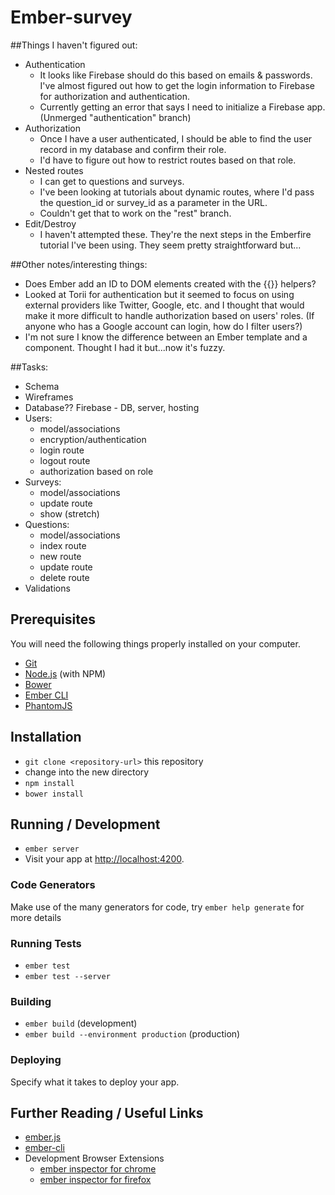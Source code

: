 # Ember-survey
##Things I haven't figured out:
  * Authentication
    - It looks like Firebase should do this based on emails & passwords. I've almost figured out how to get the login information to Firebase for authorization and authentication. 
    - Currently getting an error that says I need to initialize a Firebase app. (Unmerged "authentication" branch)
  * Authorization
    - Once I have a user authenticated, I should be able to find the user record in my database and confirm their role. 
    - I'd have to figure out how to restrict routes based on that role.
  * Nested routes
    - I can get to questions and surveys. 
    - I've been looking at tutorials about dynamic routes, where I'd pass the question_id or survey_id as a parameter in the URL. 
    - Couldn't get that to work on the "rest" branch.
  * Edit/Destroy
    - I haven't attempted these. They're the next steps in the Emberfire tutorial I've been using. They seem pretty straightforward but...
    
##Other notes/interesting things:
  * Does Ember add an ID to DOM elements created with the {{}} helpers?
  * Looked at Torii for authentication but it seemed to focus on using external providers like Twitter, Google, etc. and I thought that would make it more difficult to handle authorization based on users' roles. (If anyone who has a Google account can login, how do I filter users?)
  * I'm not sure I know the difference between an Ember template and a component. Thought I had it but...now it's fuzzy.

##Tasks:
* Schema
* Wireframes
* Database?? Firebase - DB, server, hosting
* Users: 
  - model/associations
  - encryption/authentication
  - login route
  - logout route
  - authorization based on role
* Surveys:
  - model/associations
  - update route
  - show (stretch)
* Questions:
  - model/associations
  - index route
  - new route
  - update route
  - delete route
* Validations

## Prerequisites

You will need the following things properly installed on your computer.

* [Git](http://git-scm.com/)
* [Node.js](http://nodejs.org/) (with NPM)
* [Bower](http://bower.io/)
* [Ember CLI](http://ember-cli.com/)
* [PhantomJS](http://phantomjs.org/)

## Installation

* `git clone <repository-url>` this repository
* change into the new directory
* `npm install`
* `bower install`

## Running / Development

* `ember server`
* Visit your app at [http://localhost:4200](http://localhost:4200).

### Code Generators

Make use of the many generators for code, try `ember help generate` for more details

### Running Tests

* `ember test`
* `ember test --server`

### Building

* `ember build` (development)
* `ember build --environment production` (production)

### Deploying

Specify what it takes to deploy your app.

## Further Reading / Useful Links

* [ember.js](http://emberjs.com/)
* [ember-cli](http://ember-cli.com/)
* Development Browser Extensions
  * [ember inspector for chrome](https://chrome.google.com/webstore/detail/ember-inspector/bmdblncegkenkacieihfhpjfppoconhi)
  * [ember inspector for firefox](https://addons.mozilla.org/en-US/firefox/addon/ember-inspector/)

